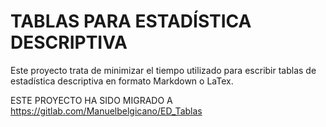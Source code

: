 # TABLAS PARA ESTADÍSTICA DESCRIPTIVA
Este proyecto trata de minimizar el tiempo utilizado para escribir tablas de estadística descriptiva en formato Markdown o LaTex.

ESTE PROYECTO HA SIDO MIGRADO A https://gitlab.com/Manuelbelgicano/ED_Tablas
